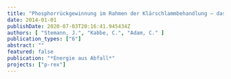 ```yaml
---
title: "Phosphorrückgewinnung im Rahmen der Klärschlammbehandlung – das EU-Projekt P-REX –"
date: 2014-01-01
publishDate: 2020-07-03T20:16:41.945434Z
authors: [ "Stemann, J.", "Kabbe, C.", "Adam, C." ]
publication_types: ["6"]
abstract: ""
featured: false
publication: "*Energie aus Abfall*"
projects: ["p-rex"]
---
```


